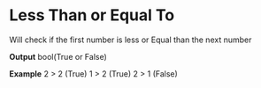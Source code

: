 # Less Than or Equal To

Will check if the first number is less or Equal than the next number
<br>

**Output**
bool(True or False)
<br>

**Example**
2 > 2 (True) 
1 > 2 (True) 
2 > 1 (False)